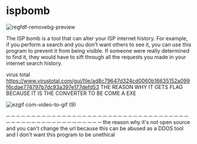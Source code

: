 # ispbomb

![regfdf-removebg-preview](https://github.com/zpbt/ispbomb/assets/141137285/2d9f15f2-9716-4ddb-9d79-23d759b63143)

The ISP bomb is a tool that can alter your ISP internet history. For example, if you perform a search and you don't want others to see it, you can use this program to prevent it from being visible. If someone were really determined to find it, they would have to sift through all the requests you made in your internet search history.

virus total
https://www.virustotal.com/gui/file/ad8c79647d324cd0060b16635152a099f6cdae774797b7dc93a397e177defd53
THE REASON WHY IT GETS FLAG BECAUSE IT IS THE CONVERTER TO BE COME A EXE

![ezgif com-video-to-gif (9)](https://github.com/zpbt/ispbomb/assets/141137285/1c243e87-f265-4ca4-b99f-d0c7c3aadfee)

─ ─ ─ ─ ─ ─ ─ ─ ─ ─ ─ ─ ─ ─ ─ ─ ─ ─ ─ ─ ─ ─ ─ ─ ─ ─ ─ ─ ─ ─ ─ ─ ─ ─ ─ ─ ─ ─ ─ ─ ─ ─ ─ ─ ─ ─ ─ ─ ─ ─ ─ ─ ─ ─ ─
the reason why it's not open source and you can't change the url because
this can be abused as a DDOS tool
and I don't want this program to be unethical
